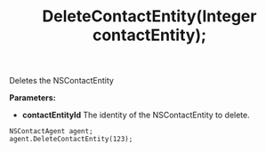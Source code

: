 ﻿---
uid: crmscript_ref_NSContactAgent_DeleteContactEntity
title: DeleteContactEntity(Integer contactEntity);
intellisense: NSContactAgent.DeleteContactEntity
keywords: NSContactAgent, DeleteContactEntity
so.topic: reference
---

Deletes the NSContactEntity
  
**Parameters:**
 - **contactEntityId** The identity of the NSContactEntity to delete.

```crmscript
NSContactAgent agent;
agent.DeleteContactEntity(123);
```


